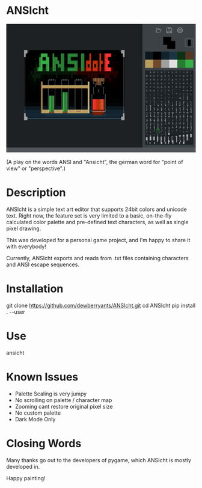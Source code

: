 # ANSIcht

![Screenshot](docs/screen.webp)

(A play on the words ANSI and "Ansicht",
the german word for "point of view" or "perspective".)

# Description
ANSIcht is a simple text art editor that supports
24bit colors and unicode text. Right now, the feature
set is very limited to a basic, on-the-fly calculated
color palette and pre-defined text characters, as
well as single pixel drawing.

This was developed for a personal game project, and
I'm happy to share it with everybody!

Currently, ANSIcht exports and reads from .txt files
containing characters and ANSI escape sequences.

# Installation
  git clone https://github.com/dewberryants/ANSIcht.git
  cd ANSIcht
  pip install . --user

# Use
  ansicht

# Known Issues
 * Palette Scaling is very jumpy
 * No scrolling on palette / character map
 * Zooming cant restore original pixel size
 * No custom palette
 * Dark Mode Only

# Closing Words

Many thanks go out to the developers of pygame,
which ANSIcht is mostly developed in.

Happy painting!
